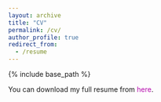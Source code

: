 ```yaml
---
layout: archive
title: "CV"
permalink: /cv/
author_profile: true
redirect_from:
  - /resume
---
```


{% include base_path %}

You can download my full resume from <a href="https://github.com/Rahpeima/required/files/10046110/CV-Uni.pdf" target="\_blank" style="color: #B509AC; text-decoration:none">here</a>.
